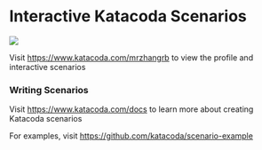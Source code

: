 # Interactive Katacoda Scenarios

[![](http://shields.katacoda.com/katacoda/mrzhangrb/count.svg)](https://www.katacoda.com/mrzhangrb "Get your profile on Katacoda.com")

Visit https://www.katacoda.com/mrzhangrb to view the profile and interactive scenarios

### Writing Scenarios
Visit https://www.katacoda.com/docs to learn more about creating Katacoda scenarios

For examples, visit https://github.com/katacoda/scenario-example
